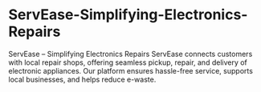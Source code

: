 # ServEase-Simplifying-Electronics-Repairs
ServEase – Simplifying Electronics Repairs ServEase connects customers with local repair shops, offering seamless pickup, repair, and delivery of electronic appliances. Our platform ensures hassle-free service, supports local businesses, and helps reduce e-waste.
